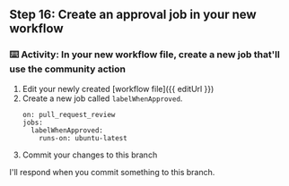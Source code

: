 ## Step 16: Create an approval job in your new workflow

### :keyboard: Activity: In your new workflow file, create a new job that'll use the community action

1. Edit your newly created [workflow file]({{ editUrl }})
2. Create a new job called `labelWhenApproved`.
    ```suggestion
    on: pull_request_review
    jobs:
      labelWhenApproved:
        runs-on: ubuntu-latest
    ```
3. Commit your changes to this branch

I'll respond when you commit something to this branch.
